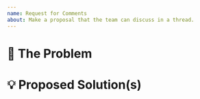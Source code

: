 ```yaml
---
name: Request for Comments
about: Make a proposal that the team can discuss in a thread.
---
```


# 🤔 The Problem

# 💡 Proposed Solution(s)
